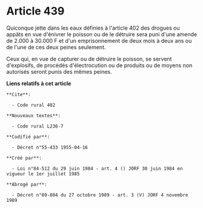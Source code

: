 # Article 439

Quiconque jette dans les eaux définies à l'article 402 des drogues ou appâts en vue d'énivrer le poisson ou de le détruire
sera puni d'une amende de 2.000 à 30.000 F et d'un emprisonnement de deux mois à deux ans ou de l'une de ces deux peines
seulement.

Ceux qui, en vue de capturer ou de détruire le poisson, se servent d'explosifs, de procédés d'électrocution ou de produits ou
de moyens non autorisés seront punis des mêmes peines.

**Liens relatifs à cet article**

	**Cite**:

	  - Code rural 402

	**Nouveaux textes**:

	  - Code rural L236-7

	**Codifié par**:

	  - Décret n°55-433 1955-04-16

	**Créé par**:

	  - Loi n°84-512 du 29 juin 1984 - art. 4 () JORF 30 juin 1984 en vigueur le 1er juillet 1985

	**Abrogé par**:

	  - Décret n°89-804 du 27 octobre 1989 - art. 3 (V) JORF 4 novembre 1989
